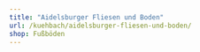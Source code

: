 ```yaml
---
title: "Aidelsburger Fliesen und Boden"
url: /kuehbach/aidelsburger-fliesen-und-boden/
shop: Fußböden
---
```


